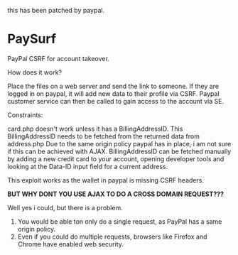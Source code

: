 this has been patched by paypal.

# PaySurf


PayPal CSRF for account takeover.

How does it work?

Place the files on a web server and send the link to someone.
If they are logged in on paypal, it will add new data to their profile via CSRF.
Paypal customer service can then be called to gain access to the account via SE.

Constraints:

card.php doesn't work unless it has a BillingAddressID.
This BillingAddressID needs to be fetched from the returned data from address.php
Due to the same origin policy paypal has in place, i am not sure if this can be achieved with AJAX.
BillingAddressID can be fetched manually by adding a new credit card to your account, opening developer tools and
looking at the Data-ID input field for a current address.

This exploit works as the wallet in paypal is missing CSRF headers.

<b>BUT WHY DONT YOU USE AJAX TO DO A CROSS DOMAIN REQUEST???</b>

Well yes i could, but there is a problem.

1. You would be able ton only do a single request, as PayPal has a same origin policy.
2. Even if you could do multiple requests, browsers like Firefox and Chrome have enabled web security.

